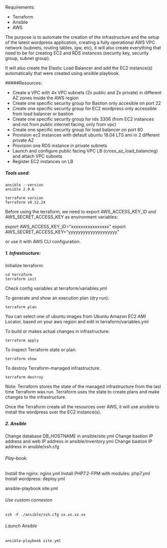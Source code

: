 Requirements:
- Terraform
- Ansible
- AWS

The purpose is to automate the creation of the infrastructure and the setup of the latest wordpress application, creating a fully operational AWS VPC network (subnets, routing tables, igw, etc), it will also create everything that need to be for creating EC2 and RDS instances (security key, security group, subnet group).

It will also create the Elastic Load Balancer and add the EC2 instance(s) automatically that were created using ansible playbook.

#####Resources:
- Create a VPC with 4x VPC subnets (2x public and 2x private) in different AZ zones inside the AWS region
- Create one specific security group for Bastion only accesible on port 22
- Create one specific security group for EC2 wordpress only accessible from load balancer or bastion
- Create one specific security group for rds 3306 (from EC2 instances and not from public internet facing, only from vpc)
- Create one specific security group for load balancer on port 80
- Provision ec2 instances with default ubuntu 18.04 LTS ami in 2 different private AZ
- Provision one RDS instance in private subnets
- Launch and configure public facing VPC LB (cross_az_load_balancing) and attach VPC subnets
- Register EC2 instances on LB

##### Tools used:
```
ansible --version
ansible 2.9.6
```
```
terraform version
Terraform v0.12.24
```
Before using the terraform, we need to export AWS_ACCESS_KEY_ID and AWS_SECRET_ACCESS_KEY as environment variables:

export AWS_ACCESS_KEY_ID="xxxxxxxxxxxxxxxx"
export AWS_SECRET_ACCESS_KEY="yyyyyyyyyyyyyyyyyyyy"

or use it with AWS CLI configuration.

##### 1. Infrastructure:

Initialize terraform: 
```
cd terraform 
terraform init
```

Check config variables at terraform/variables.yml

To generate and show an execution plan (dry run): 
```
terraform plan
```

You can select one of ubuntu images from Ubuntu Amazon EC2 AMI Locator, based on your aws region and edit in terraform/variables.yml

To build or makes actual changes in infrastructure: 
```
terraform apply
```

To inspect Terraform state or plan: 
```
terraform show
```

To destroy Terraform-managed infrastructure: 
```
terraform destroy
```

Note: Terraform stores the state of the managed infrastructure from the last time Terraform was run. Terraform uses the state to create plans and make changes to the infrastructure.

Once the Terraform create all the resources over AWS, it will use ansible to install the wordpress over the EC2 instance(s).

##### 2. Ansible

Change database DB_HOSTNAME in ansible/site.yml 
Change bastion IP address and web IP address in ansible/inventory.yml
Change bastion IP address in ansible/ssh.cfg

###### Play-book:
Install the nginx: nginx.yml
Install PHP7.2-FPM with modules: php7.yml
Install wordpress: deploy.yml

ansible-playbook site.yml

###### Use custom connexion 

`ssh -F ./ansible/ssh.cfg xx.xx.xx.xx`

###### Launch Ansible
```
ansible-playbook site.yml
```
